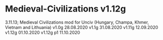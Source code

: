 # Medieval-Civilizations v1.12g
3.11.13; Medieval Civilizations mod for Unciv (Hungary, Champa, Khmer, Vietnam and Lithuania)
v1.0g 28.08.2020
v1.1g 31.08.2020
v1.11g 12.09.2020
v1.12g 01.10.2020
v1.12g p1 11.10.2020
